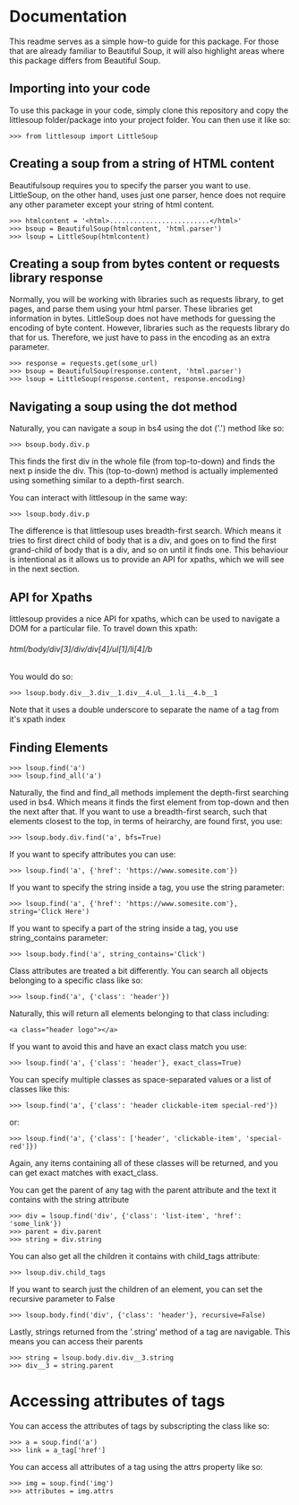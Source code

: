 # Documentation

This readme serves as a simple how-to guide for this package. For those that are already familiar to Beautiful Soup, it will also highlight areas where this package differs from Beautiful Soup.

## Importing into your code

To use this package in your code, simply clone this repository and copy the littlesoup folder/package into your project folder. You can then use it like so:

```
>>> from littlesoup import LittleSoup

```
## Creating a soup from a string of HTML content
Beautifulsoup requires you to specify the parser you want to use. LittleSoup,
on the other hand, uses just one parser, hence does not require any
other parameter except your string of html content.

```
>>> htmlcontent = '<html>.........................</html>'
>>> bsoup = BeautifulSoup(htmlcontent, 'html.parser')
>>> lsoup = LittleSoup(htmlcontent)

```

## Creating a soup from bytes content or requests library response
Normally, you will be working with libraries such as requests library, to
get pages, and parse them using your html parser. These libraries get
information in bytes. LittleSoup does not have methods for guessing the
encoding of byte content. However, libraries such as the requests library
do that for us. Therefore, we just have to pass in the encoding as an extra
parameter.

```
>>> response = requests.get(some_url)
>>> bsoup = BeautifulSoup(response.content, 'html.parser')
>>> lsoup = LittleSoup(response.content, response.encoding)

```

## Navigating a soup using the dot method
Naturally, you can navigate a soup in bs4 using the dot ('.') method like so:

```
>>> bsoup.body.div.p

```
This finds the first div in the whole file (from top-to-down) and finds the
next p inside the div. This (top-to-down) method is actually implemented
using something similar to a depth-first search.

You can interact with littlesoup in the same way:

```
>>> lsoup.body.div.p

```
The difference is that littlesoup uses breadth-first search. Which means it
tries to first direct child of body that is a div, and goes on to find the
first grand-child of body that is a div, and so on until it finds one. This
behaviour is intentional as it allows us to provide an API for xpaths, which
we will see in the next section.


## API for Xpaths
littlesoup provides a nice API for xpaths, which can be used to navigate a
DOM for a particular file. To travel down this xpath:
###### html/body/div[3]/div/div[4]/ul[1]/li[4]/b
You would do so:

```
>>> lsoup.body.div__3.div__1.div__4.ul__1.li__4.b__1

```
Note that it uses a double underscore to separate the name of a tag from it's
xpath index


## Finding Elements
```
>>> lsoup.find('a')
>>> lsoup.find_all('a')

```
Naturally, the find and find_all methods implement the depth-first searching
used in bs4. Which means it finds the first element from top-down and then
the next after that.
If you want to use a breadth-first search, such that elements closest to the
top, in terms of heirarchy, are found first, you use:

```
>>> lsoup.body.div.find('a', bfs=True)

```
If you want to specify attributes you can use:

```
>>> lsoup.find('a', {'href': 'https://www.somesite.com'})

```
If you want to specify the string inside a tag, you use the string parameter:

```
>>> lsoup.find('a', {'href': 'https://www.somesite.com'}, string='Click Here')

```
If you want to specify a part of the string inside a tag, you use
string_contains parameter:

```
>>> lsoup.body.find('a', string_contains='Click')

```
Class attributes are treated a bit differently. You can search all objects
belonging to a specific class like so:

```
>>> lsoup.find('a', {'class': 'header'})

```
Naturally, this will return all elements belonging to that class including:
```
<a class="header logo"></a>
```
If you want to avoid this and have an exact class
match you use:

```
>>> lsoup.find('a', {'class': 'header'}, exact_class=True)

```
You can specify multiple classes as space-separated values or a list of
classes like this:

```
>>> lsoup.find('a', {'class': 'header clickable-item special-red'})

```
or:

```
>>> lsoup.find('a', {'class': ['header', 'clickable-item', 'special-red']})

```
Again, any items containing all of these classes will be returned, and you
can get exact matches with exact_class.

You can get the parent of any tag with the parent attribute and the text it
contains with the string attribute

```
>>> div = lsoup.find('div', {'class': 'list-item', 'href': 'some_link'})
>>> parent = div.parent
>>> string = div.string

```
You can also get all the children it contains with child_tags attribute:

```
>>> lsoup.div.child_tags

```
If you want to search just the children of an element, you can set the
recursive parameter to False

```
>>> lsoup.body.find('div', {'class': 'header'}, recursive=False)

```
Lastly, strings returned from the '.string' method of a tag are navigable.
This means you can access their parents

```
>>> string = lsoup.body.div.div__3.string
>>> div__3 = string.parent

```

# Accessing attributes of tags

You can access the attributes of tags by subscripting the class like so:

```
>>> a = soup.find('a')
>>> link = a_tag['href']
```

You can access all attributes of a tag using the attrs property like so:

```
>>> img = soup.find('img')
>>> attributes = img.attrs
```
